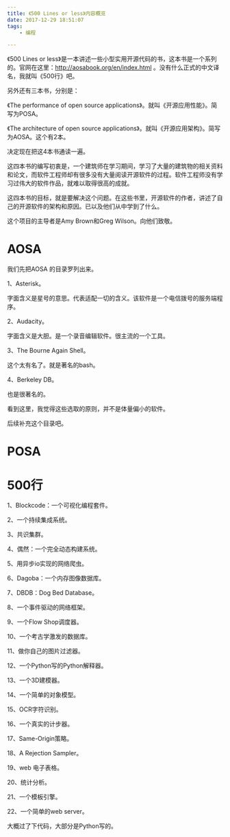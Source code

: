 ```yaml
---
title: 《500 Lines or less》内容概览
date: 2017-12-29 18:51:07
tags:
	- 编程

---
```




《500 Lines or less》是一本讲述一些小型实用开源代码的书，这本书是一个系列的。官网在这里：http://aosabook.org/en/index.html 。没有什么正式的中文译名，我就叫《500行》吧。

另外还有三本书，分别是：

《The performance of open source applications》。就叫《开源应用性能》。简写为POSA。

《The architecture of open source applications》。就叫《开源应用架构》。简写为AOSA。这个有2本。

决定现在把这4本书通读一遍。

这四本书的编写初衷是，一个建筑师在学习期间，学习了大量的建筑物的相关资料和论文，而软件工程师却有很多没有大量阅读开源软件的过程。软件工程师没有学习过伟大的软件作品，就难以取得很高的成就。

这四本书的目标，就是要解决这个问题。在这些书里，开源软件的作者，讲述了自己的开源软件的架构和原因。已以及他们从中学到了什么。

这个项目的主导者是Amy Brown和Greg Wilson。向他们致敬。

# AOSA

我们先把AOSA 的目录罗列出来。

1、Asterisk。

字面含义是星号的意思。代表适配一切的含义。该软件是一个电信拨号的服务端程序。

2、Audacity。

字面含义是大胆。是一个录音编辑软件。很主流的一个工具。

3、The Bourne Again Shell。

这个太有名了。就是著名的bash。

4、Berkeley DB。

也是很著名的。

看到这里，我觉得这些选取的原则，并不是体量偏小的软件。

后续补充这个目录吧。

# POSA



# 500行

1、Blockcode：一个可视化编程套件。

2、一个持续集成系统。

3、共识集群。

4、偶然：一个完全动态构建系统。

5、用异步io实现的网络爬虫。

6、Dagoba：一个内存图像数据库。

7、DBDB：Dog Bed Database。

8、一个事件驱动的网络框架。

9、一个Flow Shop调度器。

10、一个考古学激发的数据库。

11、做你自己的图片过滤器。

12、一个Python写的Python解释器。

13、一个3D建模器。

14、一个简单的对象模型。

15、OCR字符识别。

16、一个真实的计步器。

17、Same-Origin策略。

18、A Rejection Sampler。

19、web 电子表格。

20、统计分析。

21、一个模板引擎。

22、一个简单的web server。



大概过了下代码，大部分是Python写的。

